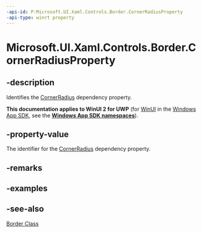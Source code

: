 ```yaml
---
-api-id: P:Microsoft.UI.Xaml.Controls.Border.CornerRadiusProperty
-api-type: winrt property
---
```


<!-- Property syntax
public Windows.UI.Xaml.DependencyProperty CornerRadiusProperty { get; }
-->

# Microsoft.UI.Xaml.Controls.Border.CornerRadiusProperty

## -description
Identifies the [CornerRadius](border_cornerradius.md) dependency property.

**This documentation applies to WinUI 2 for UWP** (for [WinUI](/windows/apps/winui/winui3/) in the [Windows App SDK](/windows/apps/windows-app-sdk/), see the **[Windows App SDK namespaces](/windows/windows-app-sdk/api/winrt/)**).

## -property-value
The identifier for the [CornerRadius](border_cornerradius.md) dependency property.

## -remarks

## -examples

## -see-also
[Border Class](border.md)
